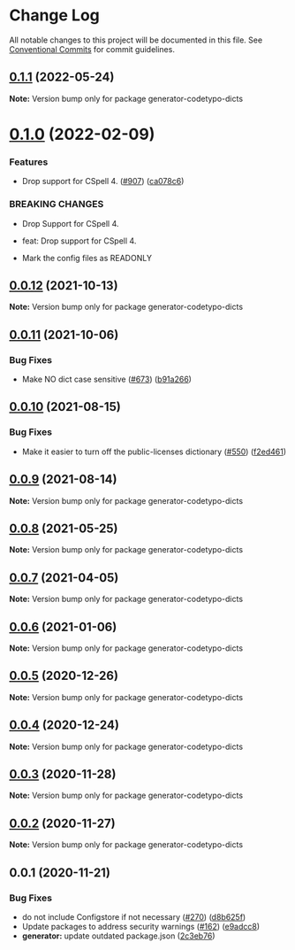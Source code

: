 # Change Log

All notable changes to this project will be documented in this file.
See [Conventional Commits](https://conventionalcommits.org) for commit guidelines.

## [0.1.1](https://github.com/khulnasofto-dicts/compare/generator-codetypo-dicts@0.1.0...generator-codetypo-dicts@0.1.1) (2022-05-24)

**Note:** Version bump only for package generator-codetypo-dicts





# [0.1.0](https://github.com/khulnasofto-dicts/compare/generator-codetypo-dicts@0.0.12...generator-codetypo-dicts@0.1.0) (2022-02-09)


### Features

* Drop support for CSpell 4. ([#907](https://github.com/khulnasofto-dicts/issues/907)) ([ca078c6](https://github.com/khulnasokhulnasoftcommit/ca078c6a2e188cc3cf6276db1ba7e007f0f06f27))


### BREAKING CHANGES

* Drop Support for CSpell 4.

* feat: Drop support for CSpell 4.
* Mark the config files as READONLY





## [0.0.12](https://github.com/khulnasofto-dicts/compare/generator-codetypo-dicts@0.0.11...generator-codetypo-dicts@0.0.12) (2021-10-13)

**Note:** Version bump only for package generator-codetypo-dicts





## [0.0.11](https://github.com/khulnasofto-dicts/compare/generator-codetypo-dicts@0.0.10...generator-codetypo-dicts@0.0.11) (2021-10-06)


### Bug Fixes

* Make NO dict case sensitive ([#673](https://github.com/khulnasofto-dicts/issues/673)) ([b91a266](https://github.com/khulnasokhulnasoftcommit/b91a266a7536e02389259cfb6febe87f760a20a8))





## [0.0.10](https://github.com/khulnasofto-dicts/compare/generator-codetypo-dicts@0.0.9...generator-codetypo-dicts@0.0.10) (2021-08-15)


### Bug Fixes

* Make it easier to turn off the public-licenses dictionary ([#550](https://github.com/khulnasofto-dicts/issues/550)) ([f2ed461](https://github.com/khulnasokhulnasoftcommit/f2ed461e61c07285ba4b15127890a0809abffc2b))





## [0.0.9](https://github.com/khulnasofto-dicts/compare/generator-codetypo-dicts@0.0.8...generator-codetypo-dicts@0.0.9) (2021-08-14)

**Note:** Version bump only for package generator-codetypo-dicts





## [0.0.8](https://github.com/khulnasofto-dicts/compare/generator-codetypo-dicts@0.0.7...generator-codetypo-dicts@0.0.8) (2021-05-25)

**Note:** Version bump only for package generator-codetypo-dicts





## [0.0.7](https://github.com/khulnasofto-dicts/compare/generator-codetypo-dicts@0.0.6...generator-codetypo-dicts@0.0.7) (2021-04-05)

**Note:** Version bump only for package generator-codetypo-dicts





## [0.0.6](https://github.com/khulnasofto-dicts/compare/generator-codetypo-dicts@0.0.5...generator-codetypo-dicts@0.0.6) (2021-01-06)

**Note:** Version bump only for package generator-codetypo-dicts





## [0.0.5](https://github.com/khulnasofto-dicts/compare/generator-codetypo-dicts@0.0.4...generator-codetypo-dicts@0.0.5) (2020-12-26)

**Note:** Version bump only for package generator-codetypo-dicts





## [0.0.4](https://github.com/khulnasofto-dicts/compare/generator-codetypo-dicts@0.0.3...generator-codetypo-dicts@0.0.4) (2020-12-24)

**Note:** Version bump only for package generator-codetypo-dicts





## [0.0.3](https://github.com/khulnasofto-dicts/compare/generator-codetypo-dicts@0.0.2...generator-codetypo-dicts@0.0.3) (2020-11-28)

**Note:** Version bump only for package generator-codetypo-dicts





## [0.0.2](https://github.com/khulnasofto-dicts/compare/generator-codetypo-dicts@0.0.1...generator-codetypo-dicts@0.0.2) (2020-11-27)

**Note:** Version bump only for package generator-codetypo-dicts





## 0.0.1 (2020-11-21)

### Bug Fixes

- do not include Configstore if not necessary ([#270](https://github.com/khulnasofto-dicts/issues/270)) ([d8b625f](https://github.com/khulnasokhulnasoftcommit/d8b625f2f42d5cc6c4a9390216ac1e5037886e44))
- Update packages to address security warnings ([#162](https://github.com/khulnasofto-dicts/issues/162)) ([e9adcc8](https://github.com/khulnasokhulnasoftcommit/e9adcc87a61baa1a1b017d063af3c4b64b215f88))
- **generator:** update outdated package.json ([2c3eb76](https://github.com/khulnasofto-dicts/commit/2c3eb7615d8427194c31837189f8ab5837081560))
